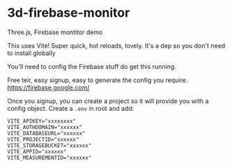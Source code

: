 # 3d-firebase-monitor
Three.js, Firebase montitor demo

This uses Vite! Super quick, hot reloads, lovely.
It's a dep so you don't need to install globally


You'll need to config the Firebase stuff do get this running.

Free teir, easy signup, easy to generate the config you require.
https://firebase.google.com/

Once you signup, you can create a project so it will provide you with a config object.
Create a `.env` in root and add:
````
VITE_APIKEY="xxxxxxxx"
VITE_AUTHDOMAIN="xxxxxx"
VITE_DATABASEURL="xxxxxx"
VITE_PROJECTID="xxxxxx"  
VITE_STORAGEBUCKET="xxxxxx"  
VITE_APPID="xxxxxx"  
VITE_MEASUREMENTID="xxxxxx"  
````
